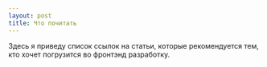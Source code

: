 ```yaml
---
layout: post
title: Что почитать
---
```


Здесь я приведу список ссылок на статьи, которые рекомендуется тем, кто хочет погрузится во фронтэнд разработку.
